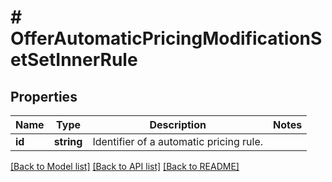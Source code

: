 # # OfferAutomaticPricingModificationSetSetInnerRule

## Properties

Name | Type | Description | Notes
------------ | ------------- | ------------- | -------------
**id** | **string** | Identifier of a automatic pricing rule. |

[[Back to Model list]](../../README.md#models) [[Back to API list]](../../README.md#endpoints) [[Back to README]](../../README.md)

